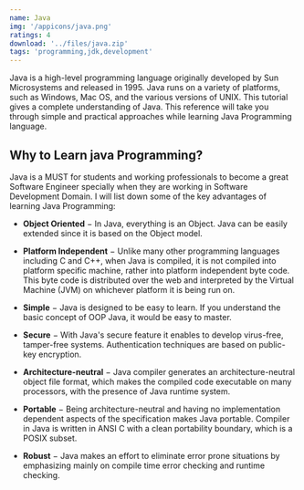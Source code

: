 ```yaml
---
name: Java
img: '/appicons/java.png'
ratings: 4
download: '../files/java.zip'
tags: 'programming,jdk,development'
---
```


Java is a high-level programming language originally developed by Sun Microsystems and released in 1995. Java runs on a variety of platforms, such as Windows, Mac OS, and the various versions of UNIX. This tutorial gives a complete understanding of Java. This reference will take you through simple and practical approaches while learning Java Programming language.

## Why to Learn java Programming?

Java is a MUST for students and working professionals to become a great Software Engineer specially when they are working in Software Development Domain. I will list down some of the key advantages of learning Java Programming:

- **Object Oriented** − In Java, everything is an Object. Java can be easily extended since it is based on the Object model.

* **Platform Independent** − Unlike many other programming languages including C and C++, when Java is compiled, it is not compiled into platform specific machine, rather into platform independent byte code. This byte code is distributed over the web and interpreted by the Virtual Machine (JVM) on whichever platform it is being run on.

- **Simple** − Java is designed to be easy to learn. If you understand the basic concept of OOP Java, it would be easy to master.

- **Secure** − With Java's secure feature it enables to develop virus-free, tamper-free systems. Authentication techniques are based on public-key encryption.

- **Architecture-neutral** − Java compiler generates an architecture-neutral object file format, which makes the compiled code executable on many processors, with the presence of Java runtime system.

- **Portable** − Being architecture-neutral and having no implementation dependent aspects of the specification makes Java portable. Compiler in Java is written in ANSI C with a clean portability boundary, which is a POSIX subset.

- **Robust** − Java makes an effort to eliminate error prone situations by emphasizing mainly on compile time error checking and runtime checking.
